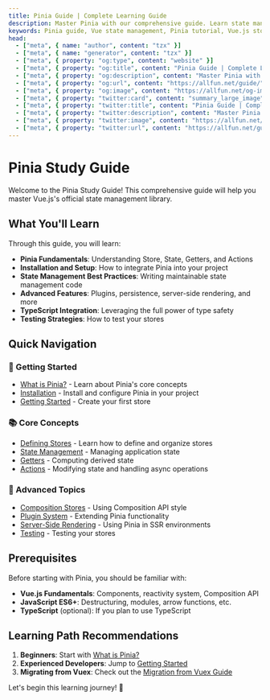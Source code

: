 ```yaml
---
title: Pinia Guide | Complete Learning Guide
description: Master Pinia with our comprehensive guide. Learn state management, stores, getters, actions, and advanced patterns for Vue.js applications.
keywords: Pinia guide, Vue state management, Pinia tutorial, Vue.js stores, state management patterns
head:
  - ["meta", { name: "author", content: "tzx" }]
  - ["meta", { name: "generator", content: "tzx" }]
  - ["meta", { property: "og:type", content: "website" }]
  - ["meta", { property: "og:title", content: "Pinia Guide | Complete Learning Guide" }]
  - ["meta", { property: "og:description", content: "Master Pinia with our comprehensive guide. Learn state management, stores, getters, actions, and advanced patterns for Vue.js applications." }]
  - ["meta", { property: "og:url", content: "https://allfun.net/guide/" }]
  - ["meta", { property: "og:image", content: "https://allfun.net/og-image.svg" }]
  - ["meta", { property: "twitter:card", content: "summary_large_image" }]
  - ["meta", { property: "twitter:title", content: "Pinia Guide | Complete Learning Guide" }]
  - ["meta", { property: "twitter:description", content: "Master Pinia with our comprehensive guide. Learn state management, stores, getters, actions, and advanced patterns for Vue.js applications." }]
  - ["meta", { property: "twitter:image", content: "https://allfun.net/og-image.svg" }]
  - ["meta", { property: "twitter:url", content: "https://allfun.net/guide/" }]
---
```


# Pinia Study Guide

Welcome to the Pinia Study Guide! This comprehensive guide will help you master Vue.js's official state management library.

## What You'll Learn

Through this guide, you will learn:

- **Pinia Fundamentals**: Understanding Store, State, Getters, and Actions
- **Installation and Setup**: How to integrate Pinia into your project
- **State Management Best Practices**: Writing maintainable state management code
- **Advanced Features**: Plugins, persistence, server-side rendering, and more
- **TypeScript Integration**: Leveraging the full power of type safety
- **Testing Strategies**: How to test your stores

## Quick Navigation

### 🚀 Getting Started
- [What is Pinia?](./introduction) - Learn about Pinia's core concepts
- [Installation](./installation) - Install and configure Pinia in your project
- [Getting Started](./getting-started) - Create your first store

### 📚 Core Concepts
- [Defining Stores](./defining-stores) - Learn how to define and organize stores
- [State Management](./state) - Managing application state
- [Getters](./getters) - Computing derived state
- [Actions](./actions) - Modifying state and handling async operations

### 🔧 Advanced Topics
- [Composition Stores](./composition-stores) - Using Composition API style
- [Plugin System](./plugins) - Extending Pinia functionality
- [Server-Side Rendering](./ssr) - Using Pinia in SSR environments
- [Testing](./testing) - Testing your stores

## Prerequisites

Before starting with Pinia, you should be familiar with:

- **Vue.js Fundamentals**: Components, reactivity system, Composition API
- **JavaScript ES6+**: Destructuring, modules, arrow functions, etc.
- **TypeScript** (optional): If you plan to use TypeScript

## Learning Path Recommendations

1. **Beginners**: Start with [What is Pinia?](./introduction)
2. **Experienced Developers**: Jump to [Getting Started](./getting-started)
3. **Migrating from Vuex**: Check out the [Migration from Vuex Guide](./migration-from-vuex)

Let's begin this learning journey! 🎉